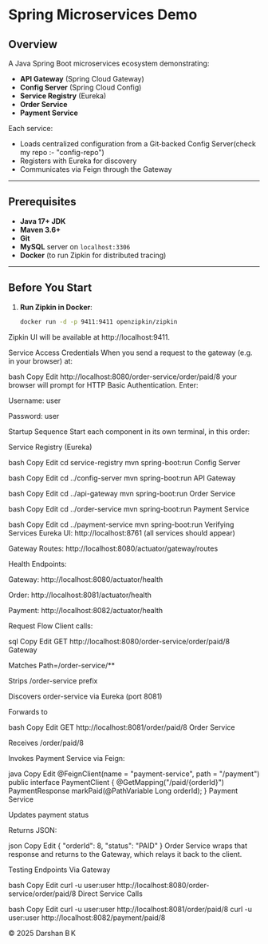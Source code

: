 # Spring Microservices Demo

## Overview
A Java Spring Boot microservices ecosystem demonstrating:
- **API Gateway** (Spring Cloud Gateway)  
- **Config Server** (Spring Cloud Config)  
- **Service Registry** (Eureka)  
- **Order Service**  
- **Payment Service**  

Each service:
- Loads centralized configuration from a Git‑backed Config Server(check my repo :- "config-repo")  
- Registers with Eureka for discovery  
- Communicates via Feign through the Gateway  

---

## Prerequisites
- **Java 17+ JDK**  
- **Maven 3.6+**  
- **Git**  
- **MySQL** server on `localhost:3306`  
- **Docker** (to run Zipkin for distributed tracing)

---

## Before You Start
1. **Run Zipkin in Docker**:
   ```bash
   docker run -d -p 9411:9411 openzipkin/zipkin
Zipkin UI will be available at http://localhost:9411.

Service Access Credentials
When you send a request to the gateway (e.g. in your browser) at:

bash
Copy
Edit
http://localhost:8080/order-service/order/paid/8
your browser will prompt for HTTP Basic Authentication. Enter:

Username: user

Password: user

Startup Sequence
Start each component in its own terminal, in this order:

Service Registry (Eureka)

bash
Copy
Edit
cd service-registry
mvn spring-boot:run
Config Server

bash
Copy
Edit
cd ../config-server
mvn spring-boot:run
API Gateway

bash
Copy
Edit
cd ../api-gateway
mvn spring-boot:run
Order Service

bash
Copy
Edit
cd ../order-service
mvn spring-boot:run
Payment Service

bash
Copy
Edit
cd ../payment-service
mvn spring-boot:run
Verifying Services
Eureka UI: http://localhost:8761 (all services should appear)

Gateway Routes: http://localhost:8080/actuator/gateway/routes

Health Endpoints:

Gateway: http://localhost:8080/actuator/health

Order: http://localhost:8081/actuator/health

Payment: http://localhost:8082/actuator/health

Request Flow
Client calls:

sql
Copy
Edit
GET http://localhost:8080/order-service/order/paid/8
Gateway

Matches Path=/order-service/**

Strips /order-service prefix

Discovers order-service via Eureka (port 8081)

Forwards to

bash
Copy
Edit
GET http://localhost:8081/order/paid/8
Order Service

Receives /order/paid/8

Invokes Payment Service via Feign:

java
Copy
Edit
@FeignClient(name = "payment-service", path = "/payment")
public interface PaymentClient {
  @GetMapping("/paid/{orderId}")
  PaymentResponse markPaid(@PathVariable Long orderId);
}
Payment Service

Updates payment status

Returns JSON:

json
Copy
Edit
{ "orderId": 8, "status": "PAID" }
Order Service wraps that response and returns to the Gateway, which relays it back to the client.

Testing Endpoints
Via Gateway

bash
Copy
Edit
curl -u user:user http://localhost:8080/order-service/order/paid/8
Direct Service Calls

bash
Copy
Edit
curl -u user:user http://localhost:8081/order/paid/8
curl -u user:user http://localhost:8082/payment/paid/8


© 2025 Darshan B K
